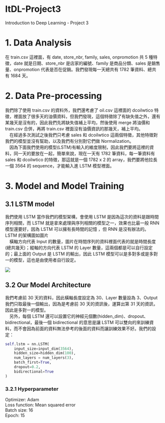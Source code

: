 # ItDL-Project3
Introduction to Deep Learning - Project 3

# 1. Data Analysis

在 train.csv 這裡面，有 date, store_nbr, family, sales, onpromotion 共 5 種特徵，date 就是日期、store_nbr 是店家的編號、family 是商品分類、sales 是銷售量、onpromotion 代表是否在促銷。我們發現每一天總共有 1782 筆資料、總共有 1684 天。


# 2. Data Pre-processing

我們除了使用 train.csv 的資料外，我們還考慮了 oil.csv 這裡面的 dcoilwtico 特徵，裡面放了很多天的油價資料，但我們發現，這個特徵除了有缺失值之外，還有某幾天是沒有的，因此我們先將缺失值補上平均，然後使用 merge 將油價和 train.csv 合併，再將 train.csv 裡面沒有油價資訊的那幾天，補上平均。<br>
　在經過多次測試之後我們只考慮 sales 和 dcoilwtico 這兩個特徵，其他特徵對我們的模型並沒有幫助，以及我們有分別對它們做 Normalization。<br>
　因為下面我們使用的模型(LSTM)有輸入的維度限制，因此我們要將這裡的資料，同一天的要放在一起，簡單來說，現在一天有 1782 筆資料，每一筆資料有 sales 和 dcoilwtico 的特徵，那這就是一個 1782 x 2 的 array，我們要將他拉長一個 3564 的 sequence，才能輸入進 LSTM 模型裡面。

# 3. Model and Model Training
## 3.1 LSTM model
我們使用 LSTM 當作我們的模型架構，會使用 LSTM 是因為這次的資料是跟時間序列相關，而 LSTM 就是拿來處理與序列相關的模型之一，效果也比最一般 RNN 模型還要好，因為 LSTM 可以擁有長時間的記憶 ，但 RNN 是沒有辦法的。LSTM 的架構圖如圖片</br>
　橫軸方向代表 Input 的數量，圖片在時間序列的資料裡面代表的就是時間長度(總共幾天)；縱軸的方向代表 LSTM 的 Layer 數量，這兩個都是可以自行設定的；最上面的 Output 是 LSTM 的輸出，因此 LSTM 模型可以是多對多或是多對一的模型，這也是由使用者自行設定。

![](https://media.springernature.com/full/springer-static/image/art%3A10.1186%2Fs13638-019-1511-4/MediaObjects/13638_2019_1511_Fig9_HTML.png)

## 3.2 Our Model Architecture
我們考慮前 30 天的資料，因此橫軸長度設定為 30、Layer 數量設為 3、Output 我們只取最後一個輸出，因為是考慮前 30 天的資訊後，運算出第 31 天的資訊，因此是多對一的模型。<br>
　另外，每個 LSTM 還可以設置它的神經元個數(hidden_dim)、dropout、bidirectional，最後一個 bidirectional 的意思是讓 LSTM 可以雙向的來訓練資料，而不會因為前面的資料無法參考的後面的資料而讓訓練效果不好。我們的設定：<br>
```python
self.lstm = nn.LSTM(
    input_size=input_dim(3564),
    hidden_size=hidden_dim(100),
    num_layers = num_layers(3),
    batch_first=True,
    dropout=0.2,
    bidirectional=True
)
```

### 3.2.1 Hyperparameter
Optimizer: Adam<br>
Loss function: Mean squared error<br>
Batch size: 16<br>
Epoch: 15<br>


